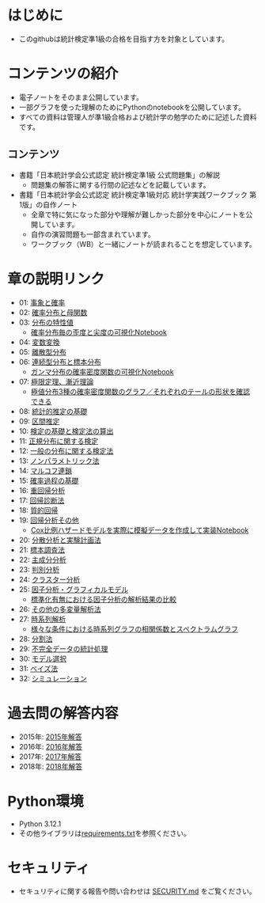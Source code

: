 # はじめに
* このgithubは統計検定準1級の合格を目指す方を対象としています。

# コンテンツの紹介
* 電子ノートをそのまま公開しています。
* 一部グラフを使った理解のためにPythonのnotebookを公開しています。
* すべての資料は管理人が準1級合格および統計学の勉学のために記述した資料です。

## コンテンツ
* 書籍「日本統計学会公式認定 統計検定準1級 公式問題集」の解説
  * 問題集の解答に関する行間の記述などを記載しています。
* 書籍「日本統計学会公式認定 統計検定準1級対応 統計学実践ワークブック 第1版」の自作ノート
  * 全章で特に気になった部分や理解が難しかった部分を中心にノートを公開しています。
  * 自作の演習問題も一部含まれています。
  * ワークブック（WB）と一緒にノートが読まれることを想定しています。

# 章の説明リンク
- 01: [事象と確率](./grade1semi_WB/chapter_1/)
- 02: [確率分布と母関数](./grade1semi_WB/chapter_2/)
- 03: [分布の特性値](./grade1semi_WB/chapter_3/)
  - [確率分布毎の歪度と尖度の可視化Notebook](./src/KurtosisAndShapSkewness.ipynb)
- 04: [変数変換](./grade1semi_WB/chapter_4/)
- 05: [離散型分布](./grade1semi_WB/chapter_5/)
- 06: [連続型分布と標本分布](./grade1semi_WB/chapter_6/)
  - [ガンマ分布の確率密度関数の可視化Notebook](./src/gamma.ipynb)
- 07: [極限定理、漸近理論](./grade1semi_WB/chapter_7/)
  - [極値分布3種の確率密度関数のグラフ／それぞれのテールの形状を確認できる](./photo/Gumbel_Weibull_Frechet.jpg)
- 08: [統計的推定の基礎](./grade1semi_WB/chapter_8/)
- 09: [区間推定](./grade1semi_WB/chapter_9/)
- 10: [検定の基礎と検定法の算出](./grade1semi_WB/chapter_10/)
- 11: [正規分布に関する検定](./grade1semi_WB/chapter_11/)
- 12: [一般の分布に関する検定法](./grade1semi_WB/chapter_12/)
- 13: [ノンパラメトリック法](./grade1semi_WB/chapter_13/)
- 14: [マルコフ連鎖](./grade1semi_WB/chapter_14/)
- 15: [確率過程の基礎](./grade1semi_WB/chapter_15/)
- 16: [重回帰分析](./grade1semi_WB/chapter_16/)
- 17: [回帰診断法](./grade1semi_WB/chapter_17/)
- 18: [質的回帰](./grade1semi_WB/chapter_18/)
- 19: [回帰分析その他](./grade1semi_WB/chapter_19/)
  - [Cox比例ハザードモデルを実際に模擬データを作成して実装Notebook](./src/cox_analysis.ipynb)
- 20: [分散分析と実験計画法](./grade1semi_WB/chapter_20/)
- 21: [標本調査法](./grade1semi_WB/chapter_21/)
- 22: [主成分分析](./grade1semi_WB/chapter_22/)
- 23: [判別分析](./grade1semi_WB/chapter_23/)
- 24: [クラスター分析](./grade1semi_WB/chapter_24/)
- 25: [因子分析・グラフィカルモデル](./grade1semi_WB/chapter_25/)
  - [標準化有無における因子分析の解析結果の比較](./src/fa.ipynb)
- 26: [その他の多変量解析法](./grade1semi_WB/chapter_26/)
- 27: [時系列解析](./grade1semi_WB/chapter_27/)
  - [様々な条件における時系列グラフの相関係数とスペクトラムグラフ](./src/graphs.ipynb)
- 28: [分割法](./grade1semi_WB/chapter_28/)
- 29: [不完全データの統計処理](./grade1semi_WB/chapter_29/)
- 30: [モデル選択](./grade1semi_WB/chapter_30/)
- 31: [ベイズ法](./grade1semi_WB/chapter_31/)
- 32: [シミュレーション](./grade1semi_WB/chapter_32/)

# 過去問の解答内容
- 2015年: [2015年解答](./grade1semi_Official_Q_book\2015_06)
- 2016年: [2016年解答](./grade1semi_Official_Q_book/2016_06)
- 2017年: [2017年解答](./grade1semi_Official_Q_book/2017_06)
- 2018年: [2018年解答](./grade1semi_Official_Q_book/2018_06)

# Python環境
* Python 3.12.1
* その他ライブラリは[requirements.txt](./statistic_certificate_requirements.txt)を参照ください。
# セキュリティ
* セキュリティに関する報告や問い合わせは [SECURITY.md](./SECURITY.md) をご覧ください。